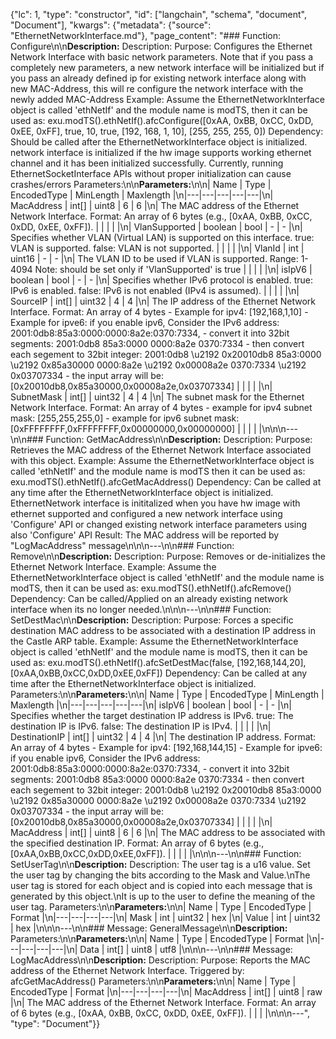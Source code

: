 {"lc": 1, "type": "constructor", "id": ["langchain", "schema", "document", "Document"], "kwargs": {"metadata": {"source": "EthernetNetworkInterface.md"}, "page_content": "### Function: Configure\n\n**Description:** Description: Purpose: Configures the Ethernet Network Interface with basic network parameters. Note that if you pass a completely new parameters, a new network interface will be initialized but if you pass an already defined ip for existing network interface along with new MAC-Address, this will re configure the network interface with the newly added MAC-Address Example: Assume the EthernetNetworkInterface object is called 'ethNetIf' and the module name is modTS, then it can be used as: exu.modTS().ethNetIf().afcConfigure([0xAA, 0xBB, 0xCC, 0xDD, 0xEE, 0xFF], true, 10, true, [192, 168, 1, 10], [255, 255, 255, 0]) Dependency: Should be called after the EthernetNetworkInterface object is initialized. network interface is initialized if the hw image supports working ethernet channel and it has been initialized successfully. Currently, running EthernetSocketInterface APIs without proper initialization can cause crashes/errors Parameters:\n\n**Parameters:**\n\n| Name | Type | EncodedType | MinLength | Maxlength |\n|---|---|---|---|---|\n| MacAddress | int[] | uint8 | 6 | 6 |\n| The MAC address of the Ethernet Network Interface. Format: An array of 6 bytes (e.g., [0xAA, 0xBB, 0xCC, 0xDD, 0xEE, 0xFF]). |  |  |  |  |\n| VlanSupported | boolean | bool | - | - |\n| Specifies whether VLAN (Virtual LAN) is supported on this interface. true: VLAN is supported. false: VLAN is not supported. |  |  |  |  |\n| VlanId | int | uint16 | - | - |\n| The VLAN ID to be used if VLAN is supported. Range: 1-4094 Note: should be set only if 'VlanSupported' is true |  |  |  |  |\n| isIpV6 | boolean | bool | - | - |\n| Specifies whether IPv6 protocol is enabled. true: IPv6 is enabled. false: IPv6 is not enabled (IPv4 is assumed). |  |  |  |  |\n| SourceIP | int[] | uint32 | 4 | 4 |\n| The IP address of the Ethernet Network Interface. Format: An array of 4 bytes - Example for ipv4: [192,168,1,10] - Example for ipve6: if you enable ipv6, Consider the IPv6 address: 2001:0db8:85a3:0000:0000:8a2e:0370:7334, - convert it into 32bit segments: 2001:0db8 85a3:0000 0000:8a2e 0370:7334 - then convert each segement to 32bit integer: 2001:0db8 \u2192 0x20010db8 85a3:0000 \u2192 0x85a30000 0000:8a2e \u2192 0x00008a2e 0370:7334 \u2192 0x03707334 - the input array will be: [0x20010db8,0x85a30000,0x00008a2e,0x03707334] |  |  |  |  |\n| SubnetMask | int[] | uint32 | 4 | 4 |\n| The subnet mask for the Ethernet Network Interface. Format: An array of 4 bytes - example for ipv4 subnet mask: [255,255,255,0] - example for ipv6 subnet mask: [0xFFFFFFFF,0xFFFFFFFF,0x00000000,0x00000000] |  |  |  |  |\n\n\n---\n\n### Function: GetMacAddress\n\n**Description:** Description: Purpose: Retrieves the MAC address of the Ethernet Network Interface associated with this object. Example: Assume the EthernetNetworkInterface object is called 'ethNetIf' and the module name is modTS then it can be used as: exu.modTS().ethNetIf().afcGetMacAddress() Dependency: Can be called at any time after the EthernetNetworkInterface object is initialized. EthernetNetwork interface is inititalized when you have hw image with ethernet supported and configured a new network interface using 'Configure' API or changed existing network interface parameters using also 'Configure' API Result: The MAC address will be reported by \"LogMacAddress\" message\n\n\n---\n\n### Function: Remove\n\n**Description:** Description: Purpose: Removes or de-initializes the Ethernet Network Interface. Example: Assume the EthernetNetworkInterface object is called 'ethNetIf' and the module name is modTS, then it can be used as: exu.modTS().ethNetIf().afcRemove() Dependency: Can be called/Applied on an already existing network interface when its no longer needed.\n\n\n---\n\n### Function: SetDestMac\n\n**Description:** Description: Purpose: Forces a specific destination MAC address to be associated with a destination IP address in the Castle ARP table. Example: Assume the EthernetNetworkInterface object is called 'ethNetIf' and the module name is modTS, then it can be used as: exu.modTS().ethNetIf().afcSetDestMac(false, [192,168,144,20], [0xAA,0xBB,0xCC,0xDD,0xEE,0xFF]) Dependency: Can be called at any time after the EthernetNetworkInterface object is initialized. Parameters:\n\n**Parameters:**\n\n| Name | Type | EncodedType | MinLength | Maxlength |\n|---|---|---|---|---|\n| isIpV6 | boolean | bool | - | - |\n| Specifies whether the target destination IP address is IPv6. true: The destination IP is IPv6. false: The destination IP is IPv4. |  |  |  |  |\n| DestinationIP | int[] | uint32 | 4 | 4 |\n| The destination IP address. Format: An array of 4 bytes - Example for ipv4: [192,168,144,15] - Example for ipve6: if you enable ipv6, Consider the IPv6 address: 2001:0db8:85a3:0000:0000:8a2e:0370:7334, - convert it into 32bit segments: 2001:0db8 85a3:0000 0000:8a2e 0370:7334 - then convert each segement to 32bit integer: 2001:0db8 \u2192 0x20010db8 85a3:0000 \u2192 0x85a30000 0000:8a2e \u2192 0x00008a2e 0370:7334 \u2192 0x03707334 - the input array will be: [0x20010db8,0x85a30000,0x00008a2e,0x03707334] |  |  |  |  |\n| MacAddress | int[] | uint8 | 6 | 6 |\n| The MAC address to be associated with the specified destination IP. Format: An array of 6 bytes (e.g., [0xAA,0xBB,0xCC,0xDD,0xEE,0xFF]). |  |  |  |  |\n\n\n---\n\n### Function: SetUserTag\n\n**Description:** Description: The user tag is a u16 value. Set the user tag by changing the bits according to the Mask and Value.\nThe user tag is stored for each object and is copied into each message that is generated by this object.\nIt is up to the user to define the meaning of the user tag. Parameters:\n\n**Parameters:**\n\n| Name | Type | EncodedType | Format |\n|---|---|---|---|\n| Mask | int | uint32 | hex |\n| Value | int | uint32 | hex |\n\n\n---\n\n### Message: GeneralMessage\n\n**Description:** Parameters:\n\n**Parameters:**\n\n| Name | Type | EncodedType | Format |\n|---|---|---|---|\n| Data | int[] | uint8 | utf8 |\n\n\n---\n\n### Message: LogMacAddress\n\n**Description:** Description: Purpose: Reports the MAC address of the Ethernet Network Interface. Triggered by: afcGetMacAddress() Parameters:\n\n**Parameters:**\n\n| Name | Type | EncodedType | Format |\n|---|---|---|---|\n| MacAddress | int[] | uint8 | raw |\n| The MAC address of the Ethernet Network Interface. Format: An array of 6 bytes (e.g., [0xAA, 0xBB, 0xCC, 0xDD, 0xEE, 0xFF]). |  |  |  |\n\n\n---", "type": "Document"}}